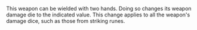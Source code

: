 This weapon can be wielded with two hands. Doing so changes its weapon damage die to the indicated value. This change applies to all the weapon's damage dice, such as those from striking runes.